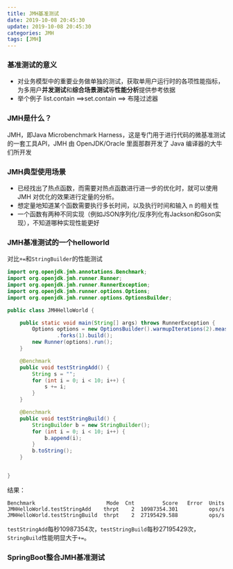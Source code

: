```yaml
---
title: JMH基准测试
date: 2019-10-08 20:45:30
update: 2019-10-08 20:45:30
categories: JMH
tags: [JMH]
---
```


### 基准测试的意义

* 对业务模型中的重要业务做单独的测试，获取单用户运行时的各项性能指标，为多用户**并发测试**和**综合场景测试**等**性能分析**提供参考依据
* 举个例子 list.contain ==>set.contain ==> 布隆过滤器

### JMH是什么？
  
JMH，即Java Microbenchmark Harness，这是专门用于进行代码的微基准测试的一套工具API，JMH 由 OpenJDK/Oracle 里面那群开发了 Java 编译器的大牛们所开发

### JMH典型使用场景

* 已经找出了热点函数，而需要对热点函数进行进一步的优化时，就可以使用 JMH 对优化的效果进行定量的分析。
* 想定量地知道某个函数需要执行多长时间，以及执行时间和输入 n 的相关性
* 一个函数有两种不同实现（例如JSON序列化/反序列化有Jackson和Gson实现），不知道哪种实现性能更好


### JMH基准测试的一个helloworld

对比`+=`和`StringBuilder`的性能测试

```java
import org.openjdk.jmh.annotations.Benchmark;
import org.openjdk.jmh.runner.Runner;
import org.openjdk.jmh.runner.RunnerException;
import org.openjdk.jmh.runner.options.Options;
import org.openjdk.jmh.runner.options.OptionsBuilder;

public class JMHHelloWorld {

    public static void main(String[] args) throws RunnerException {
        Options options = new OptionsBuilder().warmupIterations(2).measurementIterations(2)
                .forks(1).build();
        new Runner(options).run();
    }

    @Benchmark
    public void testStringAdd() {
        String s = "";
        for (int i = 0; i < 10; i++) {
            s += i;
        }
    }

    @Benchmark
    public void testStringBuild() {
        StringBuilder b = new StringBuilder();
        for (int i = 0; i < 10; i++) {
            b.append(i);
        }
        b.toString();
    }


}

```

结果：

```
Benchmark                       Mode  Cnt         Score   Error  Units
JMHHelloWorld.testStringAdd    thrpt    2  10987354.301          ops/s
JMHHelloWorld.testStringBuild  thrpt    2  27195429.588          ops/s
```

`testStringAdd`每秒10987354次，`testStringBuild`每秒27195429次，`StringBuild`性能明显大于`+=`。

### SpringBoot整合JMH基准测试


